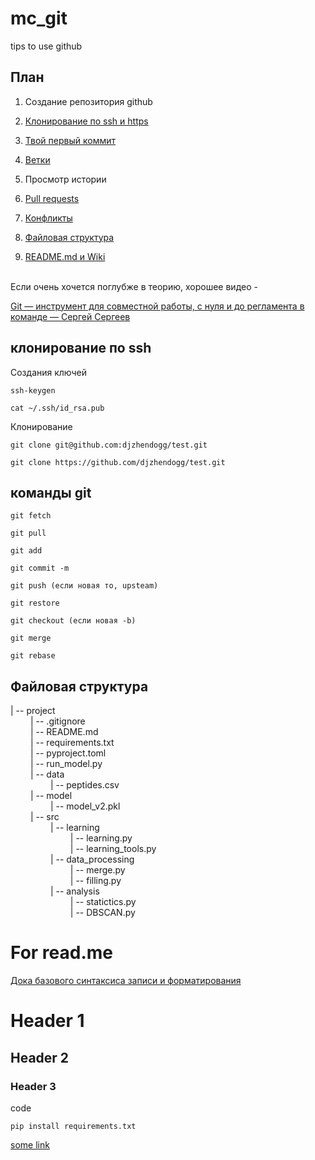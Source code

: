 # mc_git
tips to use github

## План
<ol start="1">
<li>Создание репозитория github</li>
<li>
  
  [Клонирование по ssh и https](https://github.com/GenerativeMolMachines/mc_git?tab=readme-ov-file#%D0%BA%D0%BB%D0%BE%D0%BD%D0%B8%D1%80%D0%BE%D0%B2%D0%B0%D0%BD%D0%B8%D0%B5-%D0%BF%D0%BE-ssh)
</li>
<li>
  
  [Твой первый коммит](https://github.com/GenerativeMolMachines/mc_git?tab=readme-ov-file#%D0%BA%D0%BE%D0%BC%D0%B0%D0%BD%D0%B4%D1%8B-git)
</li>
<li>
  
  [Ветки](https://github.com/GenerativeMolMachines/mc_git?tab=readme-ov-file#%D0%BA%D0%BE%D0%BC%D0%B0%D0%BD%D0%B4%D1%8B-git)
</li>
<li>Просмотр истории</li>
<li>
  
  [Pull requests](https://github.com/GenerativeMolMachines/mc_git?tab=readme-ov-file#%D0%BA%D0%BE%D0%BC%D0%B0%D0%BD%D0%B4%D1%8B-git)</li>
<li>
  
  [Конфликты](https://github.com/GenerativeMolMachines/mc_git?tab=readme-ov-file#%D0%BA%D0%BE%D0%BC%D0%B0%D0%BD%D0%B4%D1%8B-git)</li>
<li>
  
  [Файловая структура](https://github.com/GenerativeMolMachines/mc_git?tab=readme-ov-file#%D1%84%D0%B0%D0%B9%D0%BB%D0%BE%D0%B2%D0%B0%D1%8F-%D1%81%D1%82%D1%80%D1%83%D0%BA%D1%82%D1%83%D1%80%D0%B0)</li>
<li>
  
  [README.md и Wiki](https://github.com/GenerativeMolMachines/mc_git?tab=readme-ov-file#%D1%84%D0%B0%D0%B9%D0%BB%D0%BE%D0%B2%D0%B0%D1%8F-%D1%81%D1%82%D1%80%D1%83%D0%BA%D1%82%D1%83%D1%80%D0%B0)</li>
</ol>
<br>
Если очень хочется поглубже в теорию, хорошее видео - 

[Git — инструмент для совместной работы, с нуля и до регламента в команде — Сергей Сергеев](https://youtu.be/yDSs80lu3ak?si=DmuxVQHfsHyKD7_8)
<br>

## клонирование по ssh
Создания ключей
```
ssh-keygen
```
```
cat ~/.ssh/id_rsa.pub
```
Клонирование
```
git clone git@github.com:djzhendogg/test.git
```
```
git clone https://github.com/djzhendogg/test.git
```

## команды git

```
git fetch
```
```
git pull
```
```
git add
```
```
git commit -m
```
```
git push (если новая то, upsteam)
```
```
git restore
```
```
git checkout (если новая -b)
```
```
git merge
```
```
git rebase
```
## Файловая структура
| -- project \
&emsp; &emsp;| -- .gitignore \
&emsp; &emsp;| -- README.md \
&emsp; &emsp;| -- requirements.txt \
&emsp; &emsp;| -- pyproject.toml \
&emsp; &emsp;| -- run_model.py \
&emsp; &emsp;| -- data \
&emsp; &emsp;&emsp; &emsp;| -- peptides.csv \
&emsp; &emsp;| -- model \
&emsp; &emsp;&emsp; &emsp;| -- model_v2.pkl \
&emsp; &emsp;| -- src \
&emsp; &emsp;&emsp; &emsp;| -- learning \
&emsp; &emsp;&emsp; &emsp;&emsp; &emsp;| -- learning.py \
&emsp; &emsp;&emsp; &emsp;&emsp; &emsp;| -- learning_tools.py \
&emsp; &emsp;&emsp; &emsp;| -- data_processing \
&emsp; &emsp;&emsp; &emsp;&emsp; &emsp;| -- merge.py \
&emsp; &emsp;&emsp; &emsp;&emsp; &emsp;| -- filling.py \
&emsp; &emsp;&emsp; &emsp;| -- analysis \
&emsp; &emsp;&emsp; &emsp;&emsp; &emsp;| -- statictics.py \
&emsp; &emsp;&emsp; &emsp;&emsp; &emsp;| -- DBSCAN.py 


# For read.me

[Дока базового синтаксиса записи и форматирования](https://docs.github.com/ru/get-started/writing-on-github/getting-started-with-writing-and-formatting-on-github/basic-writing-and-formatting-syntax)

# Header 1

## Header 2

### Header 3

code

```
pip install requirements.txt
```

[some link](https://www.google.com/)
